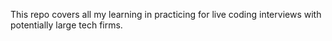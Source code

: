This repo covers all my learning in practicing for live coding interviews with potentially large tech firms. 

